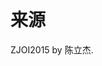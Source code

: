 
<img src="/upload/image/20150413/20150413170751_54389.png" alt=""/><img src="/upload/image/20150413/20150413170754_53438.png" alt=""/><img src="/upload/image/20150413/20150413170759_51003.png" alt=""/><br/>

# 来源


<p>
ZJOI2015 by 陈立杰.
</p>
